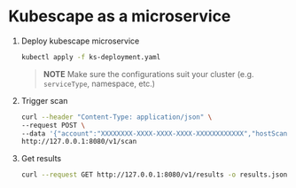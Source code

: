 # Kubescape as a microservice

1. Deploy kubescape microservice
    ```bash
    kubectl apply -f ks-deployment.yaml
    ```
    > **NOTE** Make sure the configurations suit your cluster (e.g. `serviceType`, namespace, etc.)

2. Trigger scan
    ```bash
    curl --header "Content-Type: application/json" \
    --request POST \
    --data '{"account":"XXXXXXXX-XXXX-XXXX-XXXX-XXXXXXXXXXXX","hostScanner":true, "submit":true}' \
    http://127.0.0.1:8080/v1/scan
    ```

3. Get results
    ```bash
    curl --request GET http://127.0.0.1:8080/v1/results -o results.json
    ```
